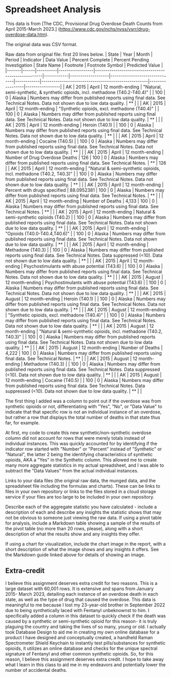 # Spreadsheet Analysis
This data is from [The CDC, Provisional Drug Overdose Death Counts
from April 2015-March 2023.] (https://www.cdc.gov/nchs/nvss/vsrr/drug-overdose-data.htm).

The original data was CSV format.

Raw data from original file: first 20 lines below.
| State | Year | Month    | Period         | Indicator                                           | Data Value | Percent Complete | Percent Pending Investigation | State Name | Footnote                                           | Footnote Symbol | Predicted Value |
|-------|------|----------|-----------------|----------------------------------------------------|------------|-------------------|-------------------------------|------------|----------------------------------------------------|-----------------|-----------------|
| AK    | 2015 | April    | 12 month-ending | "Natural, semi-synthetic, & synthetic opioids, incl. methadone (T40.2-T40.4)" |            | 100               | 0                             | Alaska     | Numbers may differ from published reports using final data. See Technical Notes.  Data not shown due to low data quality. | **              |                 |
| AK    | 2015 | April    | 12 month-ending | "Synthetic opioids, excl. methadone (T40.4)"       |            | 100               | 0                             | Alaska     | Numbers may differ from published reports using final data. See Technical Notes.  Data not shown due to low data quality. | **              |                 |
| AK    | 2015 | April    | 12 month-ending | Heroin (T40.1)                                     |            | 100               | 0                             | Alaska     | Numbers may differ from published reports using final data. See Technical Notes.  Data not shown due to low data quality. | **              |                 |
| AK    | 2015 | April    | 12 month-ending | Cocaine (T40.5)                                   |            | 100               | 0                             | Alaska     | Numbers may differ from published reports using final data. See Technical Notes.  Data not shown due to low data quality. | **              |                 |
| AK    | 2015 | April    | 12 month-ending | Number of Drug Overdose Deaths                    | 126        | 100               | 0                             | Alaska     | Numbers may differ from published reports using final data. See Technical Notes. | **              | 126             |
| AK    | 2015 | April    | 12 month-ending | "Natural & semi-synthetic opioids, incl. methadone (T40.2, T40.3)" |            | 100               | 0                             | Alaska     | Numbers may differ from published reports using final data. See Technical Notes.  Data not shown due to low data quality. | **              |                 |
| AK    | 2015 | April    | 12 month-ending | Percent with drugs specified                      | 88.0952381 | 100               | 0                             | Alaska     | Numbers may differ from published reports using final data. See Technical Notes. | **              |                 |
| AK    | 2015 | April    | 12 month-ending | Number of Deaths                                  | 4,133      | 100               | 0                             | Alaska     | Numbers may differ from published reports using final data. See Technical Notes. | **              |                 |
| AK    | 2015 | April    | 12 month-ending | Natural & semi-synthetic opioids (T40.2)          |            | 100               | 0                             | Alaska     | Numbers may differ from published reports using final data. See Technical Notes.  Data not shown due to low data quality. | **              |                 |
| AK    | 2015 | April    | 12 month-ending | "Opioids (T40.0-T40.4,T40.6)"                     |            | 100               | 0                             | Alaska     | Numbers may differ from published reports using final data. See Technical Notes.  Data not shown due to low data quality. | **              |                 |
| AK    | 2015 | April    | 12 month-ending | Methadone (T40.3)                                 |            | 100               | 0                             | Alaska     | Numbers may differ from published reports using final data. See Technical Notes.  Data suppressed (<10).  Data not shown due to low data quality. | **              |                 |
| AK    | 2015 | April    | 12 month-ending | Psychostimulants with abuse potential (T43.6)      |            | 100               | 0                             | Alaska     | Numbers may differ from published reports using final data. See Technical Notes.  Data not shown due to low data quality. | **              |                 |
| AK    | 2015 | August   | 12 month-ending | Psychostimulants with abuse potential (T43.6)      |            | 100               | 0                             | Alaska     | Numbers may differ from published reports using final data. See Technical Notes.  Data not shown due to low data quality. | **              |                 |
| AK    | 2015 | August   | 12 month-ending | Heroin (T40.1)                                     |            | 100               | 0                             | Alaska     | Numbers may differ from published reports using final data. See Technical Notes.  Data not shown due to low data quality. | **              |                 |
| AK    | 2015 | August   | 12 month-ending | "Synthetic opioids, excl. methadone (T40.4)"       |            | 100               | 0                             | Alaska     | Numbers may differ from published reports using final data. See Technical Notes.  Data not shown due to low data quality. | **              |                 |
| AK    | 2015 | August   | 12 month-ending | "Natural & semi-synthetic opioids, incl. methadone (T40.2, T40.3)" |            | 100               | 0                             | Alaska     | Numbers may differ from published reports using final data. See Technical Notes.  Data not shown due to low data quality. | **              |                 |
| AK    | 2015 | August   | 12 month-ending | Number of Deaths                                  | 4,222      | 100               | 0                             | Alaska     | Numbers may differ from published reports using final data. See Technical Notes. | **              |                 |
| AK    | 2015 | August   | 12 month-ending | Methadone (T40.3)                                 |            | 100               | 0                             | Alaska     | Numbers may differ from published reports using final data. See Technical Notes.  Data suppressed (<10).  Data not shown due to low data quality. | **              |                 |
| AK    | 2015 | August   | 12 month-ending | Cocaine (T40.5)                                   |            | 100               | 0                             | Alaska     | Numbers may differ from published reports using final data. See Technical Notes.  Data suppressed (<10).  Data not shown due to low data quality. | **              |                 |


The first thing I added was a column to point out if the overdose was from synthetic opioids or not, differentiating with "Yes", "No", or "Data Value" to indicate that that specific row is not an individual instance of an overdose, but rather a row that displays the total number of deaths in that state thus far, for example.

At first, my code to create this new synthetic/non-synthetic overdose column did not account for rows that were merely totals instead of individual instances. This was quickly accounted for by identifying if the indicator row started with "Number" or "Percent" instead of "Synthetic" or "Natural", the latter 2 being the identifying characteristics of synthetic opioids, AKA a "Yes" in the Synthetic column. This allowed me to create many more aggregate statistics in my actual spreadsheet, and I was able to subtract the "Data Values" from the actual individual instances. 

Links to your data files (the original raw data, the munged data, and the spreadsheet file including the formulas and charts). These can be links to files in your own repository or links to the files stored in a cloud storage service if your files are too large to be included in your own repository.

Describe each of the aggregate statistic you have calculated - include a description of each and describe any insights the statistic shows that may not be obvious to someone just viewing the raw data.
If using a pivot table for analysis, include a Markdown table showing a sample of the results of the pivot table (no more than 20 rows, please), along with a short description of what the results show and any insights they offer.

If using a chart for visualization, include the chart image in the report, with a short description of what the image shows and any insights it offers. See the Markdown guide linked above for details of showing an image.


## Extra-credit

I believe this assignment deserves extra credit for two reasons. This is a large dataset with 60,001 rows. It is extensive and spans from January 2015- March 2023, detailing each instance of an overdose death in each state, as well as the type of drug that caused the overdose. This data is meaningful to me because I lost my 23-year-old brother in September 2022 due to being synthetically laced with Fentanyl unbeknownst to him. I specifically added a column in this dataset to quickly check if the death was caused by a synthetic or semi-synthetic opioid for this reason- it is truly plaguing the country and taking the lives of so many, young or old. I actually took Database Design to aid me in creating my own online database for a product I have designed and conceptually created, a handheld Raman Spectrometer Shield Keychain to instantly test pills/substances for synthetic opioids, it utilizes an online database and checks for the unique spectral signature of Fentanyl and other common synthetic opioids. So, for this reason, I believe this assignment deserves extra credit. I hope to take away what I learn in this class to aid me in my endeavors and potentially lower the number of accidental deaths.
